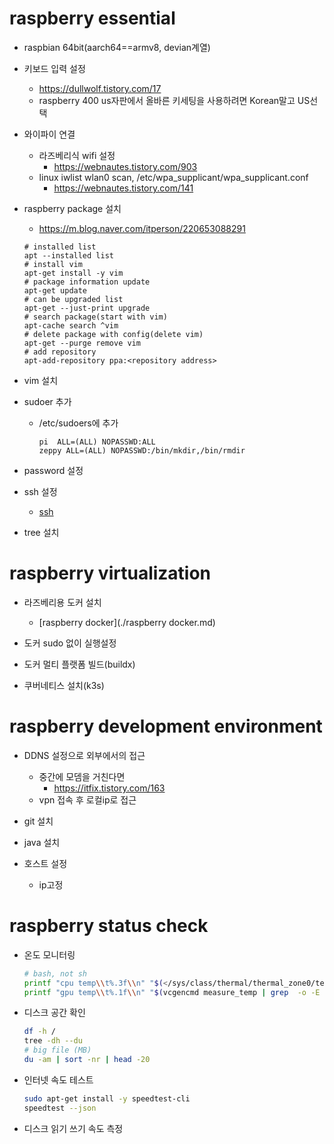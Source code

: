 # raspberry essential

* raspbian 64bit(aarch64==armv8, devian계열)

* 키보드 입력 설정
  * https://dullwolf.tistory.com/17
  * raspberry 400 us자판에서 올바른 키세팅을 사용하려면 Korean말고 US선택
  
* 와이파이 연결
  * 라즈베리식 wifi 설정
    * https://webnautes.tistory.com/903
  * linux iwlist wlan0 scan, /etc/wpa_supplicant/wpa_supplicant.conf
    * https://webnautes.tistory.com/141
  
* raspberry package 설치

  * https://m.blog.naver.com/itperson/220653088291

  ```shell
  # installed list
  apt --installed list
  # install vim
  apt-get install -y vim
  # package information update
  apt-get update
  # can be upgraded list
  apt-get --just-print upgrade
  # search package(start with vim)
  apt-cache search ^vim
  # delete package with config(delete vim)
  apt-get --purge remove vim
  # add repository
  apt-add-repository ppa:<repository address>
  ```

* vim 설치

* sudoer 추가

  * /etc/sudoers에 추가

    ```shell
    pi	ALL=(ALL) NOPASSWD:ALL
    zeppy ALL=(ALL) NOPASSWD:/bin/mkdir,/bin/rmdir
    ```

* password 설정

* ssh 설정

  * [ssh](../ssh/ssh.md)
  
* tree 설치

# raspberry virtualization

* 라즈베리용 도커 설치

  * [raspberry docker](./raspberry docker.md)
* 도커 sudo 없이 실행설정
* 도커 멀티 플랫폼 빌드(buildx)
* 쿠버네티스 설치(k3s)

# raspberry development environment

* DDNS 설정으로 외부에서의 접근

  * 중간에 모뎀을 거친다면
    * https://itfix.tistory.com/163
  * vpn 접속 후 로컬ip로 접근
* git 설치
* java 설치
* 호스트 설정
  * ip고정

# raspberry status check

* 온도 모니터링

  ```bash
  # bash, not sh
  printf "cpu temp\\t%.3f\\n" "$(</sys/class/thermal/thermal_zone0/temp)e-3"
  printf "gpu temp\\t%.1f\\n" "$(vcgencmd measure_temp | grep  -o -E '[[:digit:].]+')"
  ```

* 디스크 공간 확인

  ```bash
  df -h /
  tree -dh --du
  # big file (MB)
  du -am | sort -nr | head -20
  
  ```

* 인터넷 속도 테스트

  ```bash
  sudo apt-get install -y speedtest-cli
  speedtest --json
  ```

* 디스크 읽기 쓰기 속도 측정

